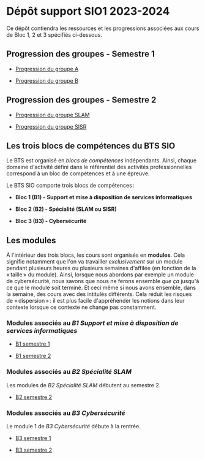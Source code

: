 # Dépôt support SIO1 2023-2024

Ce dépôt contiendra les ressources et les progressions associées aux cours de Bloc 1, 2 et 3 spécifiés ci-dessous.

## Progression des groupes - Semestre 1

- [Progression du groupe A](progressionGrA.md)

- [Progression du groupe B](progressionGrB.md)

## Progression des groupes - Semestre 2

- [Progression du groupe SLAM](progressionSLAM.md)

- [Progression du groupe SISR](progressionSISR.md)

## Les trois blocs de compétences du BTS SIO

Le BTS est organisé en _blocs de compétences_ indépendants. Ainsi, chaque domaine d'activité défini dans le référentiel des activités professionnelles correspond à un bloc de compétences et à une épreuve.

Le BTS SIO comporte trois blocs de compétences :

- **Bloc 1 (B1) - Support et mise à disposition de services informatiques**

- **Bloc 2 (B2) - Spécialité (SLAM ou SISR)**

- **Bloc 3 (B3) - Cybersécurité**

## Les modules

À l'intérieur des trois blocs, les cours sont organisés en **modules**. Cela signifie notamment que l'on va travailler _exclusivement_ sur un module pendant plusieurs heures ou plusieurs semaines d'affilée (en fonction de la « taille » du module). Ainsi, lorsque nous abordons par exemple un module de cybersécurité, nous savons que nous ne ferons ensemble _que ça_ jusqu'à ce que le module soit terminé. Et ceci même si nous avons ensemble, dans la semaine, des cours avec des intitulés différents. Cela réduit les risques de « dispersion » : il est plus facile d'appréhender les notions dans leur contexte lorsque ce contexte ne change pas constamment.

### Modules associés au _B1 Support et mise à disposition de services informatiques_

- [B1 semestre 1](bloc1/s1.md)

- [B1 semestre 2](bloc1/s2.md)

### Modules associés au _B2 Spécialité SLAM_

Les modules de _B2 Spécialité SLAM_ débutent au semestre 2.

- [B2 semestre 2](bloc2/s2.md)

### Modules associés au _B3 Cybersécurité_

Le module 1 de _B3 Cybersécurité_ débute à la rentrée.

- [B3 semestre 1](bloc3/s1.md)

- [B3 semestre 2](bloc3/s2.md)
